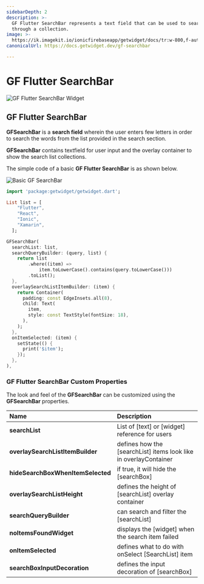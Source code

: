 ```yaml
---
sidebarDepth: 2
description: >-
  GF Flutter SearchBar represents a text field that can be used to search
  through a collection.
image: >-
  https://ik.imagekit.io/ionicfirebaseapp/getwidget/docs/tr:w-800,f-auto/Search_bar_AtEXg64AKq.png
canonicalUrl: https://docs.getwidget.dev/gf-searchbar

---
```


# GF Flutter SearchBar

![GF Flutter SearchBar Widget](https://ik.imagekit.io/ionicfirebaseapp/getwidget/docs/tr:w-800,f-auto/Search_bar_AtEXg64AKq.png)

## GF Flutter SearchBar

**GFSearchBar** is a **search field** wherein the user enters few letters in order to search the words from the list provided in the search section.

**GFSearchBar** contains textfield for user input and the overlay container to show the search list collections. 

The simple code of a basic **GF Flutter SearchBar** is as shown below.

![Basic GF SearchBar](https://ik.imagekit.io/ionicfirebaseapp/getwidget/docs/tr:w-800,f-auto/Search_1_3x_n0E_2KJ_v.png)

```dart
import 'package:getwidget/getwidget.dart';

List list = [
    "Flutter",
    "React",
    "Ionic",
    "Xamarin",
  ];

GFSearchBar(
  searchList: list,
  searchQueryBuilder: (query, list) {
    return list
        .where((item) =>
            item.toLowerCase().contains(query.toLowerCase()))
        .toList();
  },
  overlaySearchListItemBuilder: (item) {
    return Container(
      padding: const EdgeInsets.all(8),
      child: Text(
        item,
        style: const TextStyle(fontSize: 18),
      ),
    );
  },
  onItemSelected: (item) {
    setState(() {
      print('$item');
    });
  },
),
```

### **GF Flutter SearchBar** Custom Properties

The look and feel of the **GFSearchBar** can be customized using the **GFSearchBar** properties.

| Name | Description |
| :--- | :--- |
| **searchList** | List of \[text\] or \[widget\] reference for users |
| **overlaySearchListItemBuilder** | defines how the \[searchList\] items look like in overlayContainer |
| **hideSearchBoxWhenItemSelected** | if true, it will hide the \[searchBox\] |
| **overlaySearchListHeight** | defines the height of \[searchList\] overlay container |
| **searchQueryBuilder** | can search and filter the \[searchList\] |
| **noItemsFoundWidget** | displays the \[widget\] when the search item failed |
| **onItemSelected** | defines what to do with onSelect \[SearchList\] item |
| **searchBoxInputDecoration** | defines the input decoration of \[searchBox\] |

